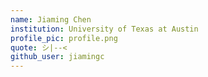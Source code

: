 ```yaml
---
name: Jiaming Chen
institution: University of Texas at Austin
profile_pic: profile.png
quote: シ|--<
github_user: jiamingc
---
```

